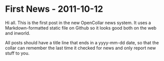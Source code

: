 # First News - 2011-10-12

Hi all.  This is the first post in the new OpenCollar news system.  It uses a
Markdown-formatted static file on Github so it looks good both on the web and
inworld.

All posts should have a title line that ends in a yyyy-mm-dd date, so that the
collar can remember the last time it checked for news and only report new stuff
to you.
